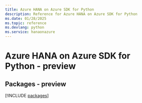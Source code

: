 ```yaml
---
title: Azure HANA on Azure SDK for Python
description: Reference for Azure HANA on Azure SDK for Python
ms.date: 01/28/2025
ms.topic: reference
ms.devlang: python
ms.service: hanaonazure
---
```

# Azure HANA on Azure SDK for Python - preview
## Packages - preview
[!INCLUDE [packages](hana-on-azure-index.md)]